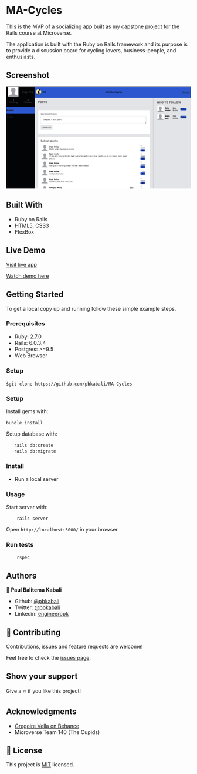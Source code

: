 # MA-Cycles

This is the MVP of a socializing app built as my capstone project for the Rails course at Microverse.

The application is built with the Ruby on Rails framework and its purpose is to provide a discussion board for cycling lovers, business-people, and enthusiasts.

## Screenshot

![screenshot](app_screenshot.png) 

## Built With

- Ruby on Rails
- HTML5, CSS3
- FlexBox

## Live Demo

[Visit live app](https://salty-tor-37278.herokuapp.com/)

[Watch demo here](https://www.loom.com/share/dd891092dae145b193e0309f2be024f3)


## Getting Started

To get a local copy up and running follow these simple example steps.

### Prerequisites

- Ruby: 2.7.0
- Rails: 6.0.3.4
- Postgres: >=9.5
- Web Browser


### Setup

`$git clone https://github.com/pbkabali/MA-Cycles`

### Setup

Install gems with:

```
bundle install
```

Setup database with:

```
   rails db:create
   rails db:migrate
```

### Install

- Run a local server

### Usage

Start server with:

```
    rails server
```

Open `http://localhost:3000/` in your browser.

### Run tests

```
    rspec
```
## Authors

👤 **Paul Balitema Kabali**

- Github: [@pbkabali](https://github.com/pbkabali)
- Twitter: [@pbkabali](https://twitter.com/pbkabali)
- Linkedin: [engineerbpk](https://linkedin.com/in/engineerbpk)

## 🤝 Contributing

Contributions, issues and feature requests are welcome!

Feel free to check the [issues page](https://github.com/pbkabali/MA-Cycles/issues).

## Show your support

Give a ⭐️ if you like this project!

## Acknowledgments

- [Gregoire Vella on Behance](https://www.behance.net/gregoirevella)
- Microverse Team 140 (The Cupids)

## 📝 License

This project is [MIT](https://opensource.org/licenses/MIT) licensed.
